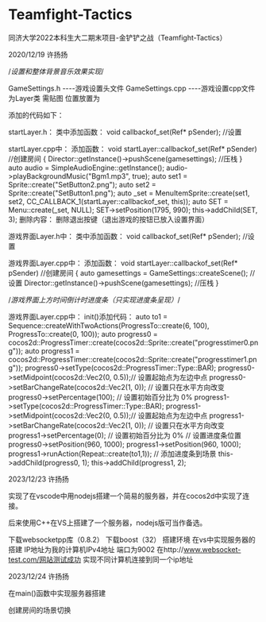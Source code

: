 # Teamfight-Tactics
同济大学2022本科生大二期末项目-金铲铲之战（Teamfight-Tactics）

2020/12/19 许扬扬

/*设置和整体背景音乐效果实现*/

GameSettings.h       ----游戏设置头文件
GameSettings.cpp     ----游戏设置cpp文件
为Layer类 需贴图 位置放置为


添加的代码如下：

startLayer.h：
类中添加函数：
  void callbackof_set(Ref* pSender);  //设置

startLayer.cpp中：
添加函数：
  void startLayer::callbackof_set(Ref* pSender)   //创建房间
  {
	Director::getInstance()->pushScene(gamesettings);   //压栈
  }
  auto audio = SimpleAudioEngine::getInstance();
  audio->playBackgroundMusic("Bgm1.mp3", true);
  auto set1 = Sprite::create("SetButton2.png");
  auto set2 = Sprite::create("SetButton1.png");
  auto _set = MenuItemSprite::create(set1, set2,
	CC_CALLBACK_1(startLayer::callbackof_set, this));
  auto SET = Menu::create(_set, NULL);
  SET->setPosition(1795, 990);
  this->addChild(SET, 3);
删除内容：
删除退出按键（退出游戏的按钮已放入设置界面）

游戏界面Layer.h中：
类中添加函数：
  void callbackof_set(Ref* pSender);  //设置

游戏界面Layer.cpp中：
添加函数：
  void startLayer::callbackof_set(Ref* pSender)   //创建房间
  {
	auto gamesettings = GameSettings::createScene(); //设置
	Director::getInstance()->pushScene(gamesettings);   //压栈
  }


/*游戏界面上方时间倒计时进度条（只实现进度条呈现）*/

游戏界面Layer.cpp中：
init()添加代码：
	auto to1 = Sequence::createWithTwoActions(ProgressTo::create(6, 100), ProgressTo::create(0, 100));
	auto progress0 = cocos2d::ProgressTimer::create(cocos2d::Sprite::create("progresstimer0.png"));
	auto progress1 = cocos2d::ProgressTimer::create(cocos2d::Sprite::create("progresstimer1.png"));
	progress0->setType(cocos2d::ProgressTimer::Type::BAR);
	progress0->setMidpoint(cocos2d::Vec2(0, 0.5));// 设置起始点为左边中点
	progress0->setBarChangeRate(cocos2d::Vec2(1, 0)); // 设置只在水平方向改变
	progress0->setPercentage(100); // 设置初始百分比为 0%
	progress1->setType(cocos2d::ProgressTimer::Type::BAR);
	progress1->setMidpoint(cocos2d::Vec2(0, 0.5));// 设置起始点为左边中点
	progress1->setBarChangeRate(cocos2d::Vec2(1, 0)); // 设置只在水平方向改变
	progress1->setPercentage(0); // 设置初始百分比为 0%
	// 设置进度条位置
	progress0->setPosition(960, 1000);
	progress1->setPosition(960, 1000);
	progress1->runAction(Repeat::create(to1,1));
	// 添加进度条到场景
	this->addChild(progress0, 1);
	this->addChild(progress1, 2);


2023/12/23 许扬扬

实现了在vscode中用nodejs搭建一个简易的服务器，并在cocos2d中实现了连接。

后来使用C++在VS上搭建了一个服务器，nodejs版可当作备选。

下载websocketpp库（0.8.2） 下载boost（32）
搭建环境
在vs中实现服务器的搭建
IP地址为我的计算机IPv4地址 端口为9002
在http://www.websocket-test.com/网站测试成功
实现不同计算机连接到同一个ip地址


2023/12/24 许扬扬

在main()函数中实现服务器搭建

创建房间的场景切换